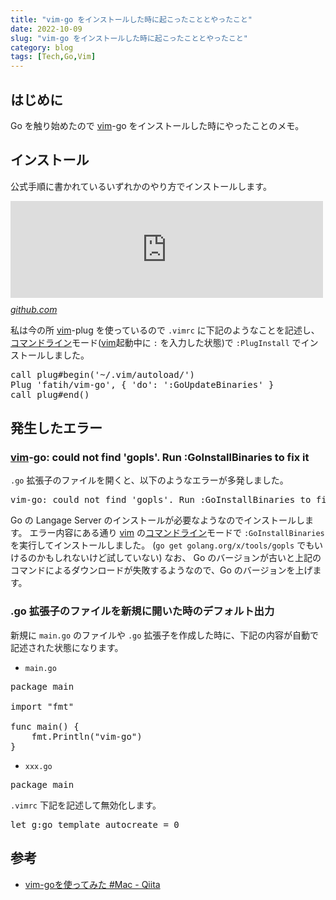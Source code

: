 ```yaml
---
title: "vim-go をインストールした時に起こったこととやったこと"
date: 2022-10-09
slug: "vim-go をインストールした時に起こったこととやったこと"
category: blog
tags: [Tech,Go,Vim]
---
```

<h2 id="はじめに">はじめに</h2>

<p>Go を触り始めたので <a class="keyword" href="https://d.hatena.ne.jp/keyword/vim">vim</a>-go をインストールした時にやったことのメモ。</p>

<h2 id="インストール">インストール</h2>

<p>公式手順に書かれているいずれかのやり方でインストールします。</p>

<p><iframe src="https://hatenablog-parts.com/embed?url=https%3A%2F%2Fgithub.com%2Ffatih%2Fvim-go%23install" title="GitHub - fatih/vim-go: Go development plugin for Vim" class="embed-card embed-webcard" scrolling="no" frameborder="0" style="display: block; width: 100%; height: 155px; max-width: 500px; margin: 10px 0px;" loading="lazy"></iframe><cite class="hatena-citation"><a href="https://github.com/fatih/vim-go#install">github.com</a></cite></p>

<p>私は今の所 <a class="keyword" href="https://d.hatena.ne.jp/keyword/vim">vim</a>-plug を使っているので <code>.vimrc</code> に下記のようなことを記述し、<a class="keyword" href="https://d.hatena.ne.jp/keyword/%A5%B3%A5%DE%A5%F3%A5%C9%A5%E9%A5%A4%A5%F3">コマンドライン</a>モード(<a class="keyword" href="https://d.hatena.ne.jp/keyword/vim">vim</a>起動中に <code>:</code> を入力した状態)で <code>:PlugInstall</code> でインストールしました。</p>

<pre class="code .vimrc" data-lang=".vimrc" data-unlink>call plug#begin(&#39;~/.vim/autoload/&#39;)
Plug &#39;fatih/vim-go&#39;, { &#39;do&#39;: &#39;:GoUpdateBinaries&#39; }
call plug#end()</pre>


<h2 id="発生したエラー">発生したエラー</h2>

<h3 id="vim-go-could-not-find-gopls-Run-GoInstallBinaries-to-fix-it"><a class="keyword" href="https://d.hatena.ne.jp/keyword/vim">vim</a>-go: could not find 'gopls'. Run :GoInstallBinaries to fix it</h3>

<p><code>.go</code> 拡張子のファイルを開くと、以下のようなエラーが多発しました。</p>

<pre class="code log" data-lang="log" data-unlink>vim-go: could not find &#39;gopls&#39;. Run :GoInstallBinaries to fix it</pre>


<p>Go の Langage Server のインストールが必要なようなのでインストールします。
エラー内容にある通り <a class="keyword" href="https://d.hatena.ne.jp/keyword/vim">vim</a> の<a class="keyword" href="https://d.hatena.ne.jp/keyword/%A5%B3%A5%DE%A5%F3%A5%C9%A5%E9%A5%A4%A5%F3">コマンドライン</a>モードで <code>:GoInstallBinaries</code> を実行してインストールしました。 (<code>go get golang.org/x/tools/gopls</code> でもいけるのかもしれないけど試していない)
なお、 Go のバージョンが古いと上記のコマンドによるダウンロードが失敗するようなので、Go のバージョンを上げます。</p>

<h3 id="go-拡張子のファイルを新規に開いた時のデフォルト出力">.go 拡張子のファイルを新規に開いた時のデフォルト出力</h3>

<p>新規に <code>main.go</code> のファイルや  <code>.go</code> 拡張子を作成した時に、下記の内容が自動で記述された状態になります。</p>

<ul>
<li><code>main.go</code></li>
</ul>


<pre class="code lang-go" data-lang="go" data-unlink><span class="synStatement">package</span> main

<span class="synStatement">import</span> <span class="synConstant">&quot;fmt&quot;</span>

<span class="synStatement">func</span> main() {
    fmt.Println(<span class="synConstant">&quot;vim-go&quot;</span>)
}
</pre>


<ul>
<li><code>xxx.go</code></li>
</ul>


<pre class="code lang-go" data-lang="go" data-unlink><span class="synStatement">package</span> main
</pre>


<p><code>.vimrc</code> 下記を記述して無効化します。</p>

<pre class="code" data-lang="" data-unlink>let g:go_template_autocreate = 0</pre>


<h2 id="参考">参考</h2>

<ul>
<li><a href="https://qiita.com/donko_/items/fb2f8ab19120b09c4008">vim-go&#x3092;&#x4F7F;&#x3063;&#x3066;&#x307F;&#x305F; #Mac - Qiita</a></li>
</ul>


